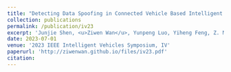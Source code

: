 ```yaml
---
title: "Detecting Data Spoofing in Connected Vehicle Based Intelligent Traffic Signal Control Using Infrastructure-Side Sensors and Traffic Invariants"
collection: publications
permalink: /publication/iv23
excerpt: 'Junjie Shen, <u>Ziwen Wan</u>, Yunpeng Luo, Yiheng Feng, Z. Morley Mao, Qi Alfred Chen'
date: 2023-07-01
venue: '2023 IEEE Intelligent Vehicles Symposium, IV'
paperurl: 'http://ziwenwan.github.io/files/iv23.pdf'
citation: 
---
```

